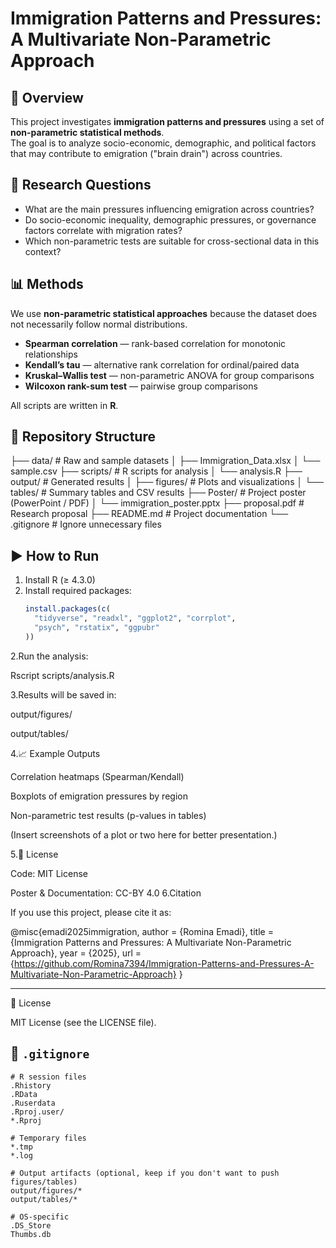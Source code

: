 # Immigration Patterns and Pressures: A Multivariate Non-Parametric Approach

## 📌 Overview
This project investigates **immigration patterns and pressures** using a set of **non-parametric statistical methods**.  
The goal is to analyze socio-economic, demographic, and political factors that may contribute to emigration ("brain drain") across countries.

## 🎯 Research Questions
- What are the main pressures influencing emigration across countries?
- Do socio-economic inequality, demographic pressures, or governance factors correlate with migration rates?
- Which non-parametric tests are suitable for cross-sectional data in this context?

## 📊 Methods
We use **non-parametric statistical approaches** because the dataset does not necessarily follow normal distributions.

- **Spearman correlation** — rank-based correlation for monotonic relationships  
- **Kendall’s tau** — alternative rank correlation for ordinal/paired data  
- **Kruskal–Wallis test** — non-parametric ANOVA for group comparisons  
- **Wilcoxon rank-sum test** — pairwise group comparisons  

All scripts are written in **R**.

## 📂 Repository Structure
├── data/ # Raw and sample datasets
│ ├── Immigration_Data.xlsx
│ └── sample.csv
├── scripts/ # R scripts for analysis
│ └── analysis.R
├── output/ # Generated results
│ ├── figures/ # Plots and visualizations
│ └── tables/ # Summary tables and CSV results
├── Poster/ # Project poster (PowerPoint / PDF)
│ └── immigration_poster.pptx
├── proposal.pdf # Research proposal
├── README.md # Project documentation
└── .gitignore # Ignore unnecessary files

## ▶️ How to Run
1. Install R (≥ 4.3.0)  
2. Install required packages:
   ```r
   install.packages(c(
     "tidyverse", "readxl", "ggplot2", "corrplot", 
     "psych", "rstatix", "ggpubr"
   ))
2.Run the analysis:

Rscript scripts/analysis.R


3.Results will be saved in:

output/figures/

output/tables/

4.📈 Example Outputs

Correlation heatmaps (Spearman/Kendall)

Boxplots of emigration pressures by region

Non-parametric test results (p-values in tables)

(Insert screenshots of a plot or two here for better presentation.)

5.📜 License

Code: MIT License

Poster & Documentation: CC-BY 4.0
6.Citation

If you use this project, please cite it as:

@misc{emadi2025immigration,
  author = {Romina Emadi},
  title  = {Immigration Patterns and Pressures: A Multivariate Non-Parametric Approach},
  year   = {2025},
  url    = {https://github.com/Romina7394/Immigration-Patterns-and-Pressures-A-Multivariate-Non-Parametric-Approach}
}

---
📜 License

MIT License (see the LICENSE file).

## 📄 `.gitignore`

```gitignore
# R session files
.Rhistory
.RData
.Ruserdata
.Rproj.user/
*.Rproj

# Temporary files
*.tmp
*.log

# Output artifacts (optional, keep if you don't want to push figures/tables)
output/figures/*
output/tables/*

# OS-specific
.DS_Store
Thumbs.db
